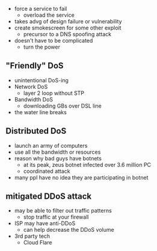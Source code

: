 - force a service to fail
	- overload the service
- takes advg of design failure or vulnerability
- create smokescreen for some other exploit
	- precursor to a DNS spoofing attack
- doesn't have to be complicated
	- turn the power 

## "Friendly" DoS
- unintentional DoS-ing
- Network DoS
	- layer 2 loop without STP
- Bandwidth DoS 
	- downloading GBs over DSL line
- the water line breaks

## Distributed DoS
- launch an army of computers 
- use all the bandwidth or resources
- reason why bad guys have botnets
	- at its peak, zeus botnet infected over 3.6 million PC
	- coordinated attack
- many ppl have no idea they are participating in botnet 

## mitigated DDoS attack
- may be able to filter out traffic patterns
	- stop traffic at your firewall
- ISP may have anti-DDoS 
	- can help decrease the DDoS volume
- 3rd party tech
	- Cloud Flare